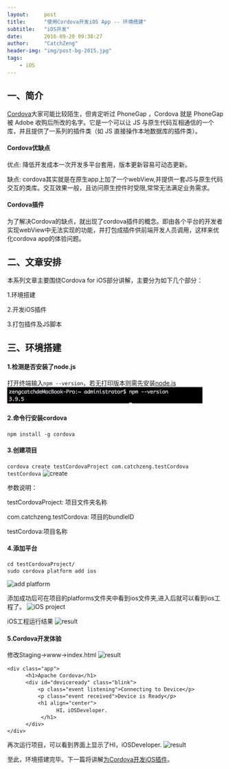 ```yaml
---
layout:     post
title:      "使用Cordova开发iOS App -- 环境搭建"
subtitle:   "iOS开发"
date:       2016-09-20 09:38:27 
author:     "CatchZeng"
header-img: "img/post-bg-2015.jpg"
tags:
    - iOS
---
```

<span id="busuanzi_container_page_pv"></span>


## 一、简介
[Cordova](http://cordova.apache.org/)大家可能比较陌生，但肯定听过 PhoneGap ，Cordova 就是 PhoneGap 被 Adobe 收购后所改的名字。它是一个可以让 JS 与原生代码互相通信的一个库，并且提供了一系列的插件类（如 JS 直接操作本地数据库的插件类）。

#### Cordova优缺点
优点: 降低开发成本一次开发多平台套用，版本更新容易可动态更新。

缺点: cordova其实就是在原生app上加了一个webView,并提供一套JS与原生代码交互的类库。交互效果一般，且访问原生控件时受限,常常无法满足业务需求。

#### Cordova插件
为了解决Cordova的缺点，就出现了cordova插件的概念。即由各个平台的开发者实现webView中无法实现的功能，并打包成插件供前端开发人员调用，这样来优化cordova app的体验问题。

## 二、文章安排
本系列文章主要围绕Cordova for iOS部分讲解，主要分为如下几个部分：

1.环境搭建

2.开发iOS插件

3.打包插件及JS脚本

## 三、环境搭建

#### 1.检测是否安装了node.js
打开终端输入```npm --version```，若无打印版本则需先安装[node.js](https://nodejs.org/en/)
![node.js](/img/in-post/post-cordova1/1.png)

#### 2.命令行安装cordova
 ``` npm install -g cordova ```

#### 3.创建项目
```cordova create testCordovaProject com.catchzeng.testCordova testCordova```
![create](/img/in-post/post-cordova1/2.png)

参数说明：

testCordovaProject: 项目文件夹名称

com.catchzeng.testCordova: 项目的bundleID

testCordova:项目名称

#### 4.添加平台
```
cd testCordovaProject/
sudo cordova platform add ios
```
![add platform](/img/in-post/post-cordova1/3.png)

添加成功后可在项目的platforms文件夹中看到ios文件夹,进入后就可以看到ios工程了。
![iOS project](/img/in-post/post-cordova1/4.png)

iOS工程运行结果
![result](/img/in-post/post-cordova1/5.png)

#### 5.Cordova开发体验
修改Staging->www->index.html
![result](/img/in-post/post-cordova1/6.png)

```
<div class="app">
      <h1>Apache Cordova</h1>
      <div id="deviceready" class="blink">
          <p class="event listening">Connecting to Device</p>
          <p class="event received">Device is Ready</p>
          <h1 align="center">
                HI，iOSDeveloper.
           </h1>
      </div>
</div>
```
再次运行项目，可以看到界面上显示了HI，iOSDeveloper.
![result](/img/in-post/post-cordova1/7.png)

至此，环境搭建完毕。下一篇将讲解[为Cordova开发iOS插件](http://www.jianshu.com/p/96079fcccb4e)。